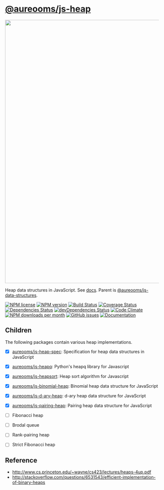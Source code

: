 [@aureooms/js-heap](https://aureooms.github.io/js-heap)
==

<img src="https://cdn.rawgit.com/aureooms/js-heap/master/media/sketch.png" width="864">

Heap data structures in JavaScript.
See [docs](https://aureooms.github.io/js-heap).
Parent is [@aureooms/js-data-structures](https://github.com/aureooms/js-data-structures).

[![NPM license](https://img.shields.io/npm/l/@aureooms/js-heap.svg?style=flat)](https://raw.githubusercontent.com/aureooms/js-heap/master/LICENSE)
[![NPM version](https://img.shields.io/npm/v/@aureooms/js-heap.svg?style=flat)](https://www.npmjs.org/package/@aureooms/js-heap)
[![Build Status](https://img.shields.io/travis/aureooms/js-heap.svg?style=flat)](https://travis-ci.org/aureooms/js-heap)
[![Coverage Status](https://img.shields.io/coveralls/aureooms/js-heap.svg?style=flat)](https://coveralls.io/r/aureooms/js-heap)
[![Dependencies Status](https://img.shields.io/david/aureooms/js-heap.svg?style=flat)](https://david-dm.org/aureooms/js-heap#info=dependencies)
[![devDependencies Status](https://img.shields.io/david/dev/aureooms/js-heap.svg?style=flat)](https://david-dm.org/aureooms/js-heap#info=devDependencies)
[![Code Climate](https://img.shields.io/codeclimate/github/aureooms/js-heap.svg?style=flat)](https://codeclimate.com/github/aureooms/js-heap)
[![NPM downloads per month](https://img.shields.io/npm/dm/@aureooms/js-heap.svg?style=flat)](https://www.npmjs.org/package/@aureooms/js-heap)
[![GitHub issues](https://img.shields.io/github/issues/aureooms/js-heap.svg?style=flat)](https://github.com/aureooms/js-heap/issues)
[![Documentation](https://aureooms.github.io/js-heap/badge.svg)](https://aureooms.github.io/js-heap/source.html)

## Children

The following packages contain various heap implementations.

  - [x] [aureooms/js-heap-spec](https://github.com/aureooms/js-heap-spec): Specification for heap data structures in JavaScript
  - [x] [aureooms/js-heapq](https://github.com/aureooms/js-heapq): Python's heapq library for Javascript
  - [x] [aureooms/js-heapsort](https://github.com/aureooms/js-heapsort): Heap sort algorithm for Javascript
  - [x] [aureooms/js-binomial-heap](https://github.com/aureooms/js-binomial-heap): Binomial heap data structure for JavaScript
  - [x] [aureooms/js-d-ary-heap](https://github.com/aureooms/js-d-ary-heap): d-ary heap data structure for JavaScript
  - [x] [aureooms/js-pairing-heap](https://github.com/aureooms/js-pairing-heap): Pairing heap data structure for JavaScript
  - [ ] Fibonacci heap
  - [ ] Brodal queue
  - [ ] Rank-pairing heap
  - [ ] Strict Fibonacci heap


## Reference

  - http://www.cs.princeton.edu/~wayne/cs423/lectures/heaps-4up.pdf
  - http://stackoverflow.com/questions/6531543/efficient-implementation-of-binary-heaps
